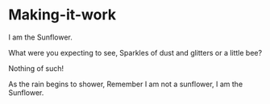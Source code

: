 # Making-it-work
I am the Sunflower.

What were you expecting to see,
Sparkles of dust and glitters or a little bee?

Nothing of such! 

As the rain begins to shower,
Remember I am not a sunflower, I am the Sunflower.
